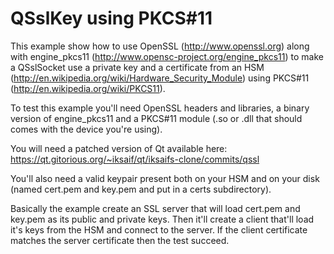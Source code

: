 # QSslKey using PKCS#11

This example show how to use OpenSSL (http://www.openssl.org) along
with engine_pkcs11 (http://www.opensc-project.org/engine_pkcs11) to make a QSslSocket
use a private key and a certificate from an HSM (http://en.wikipedia.org/wiki/Hardware_Security_Module)
using PKCS#11 (http://en.wikipedia.org/wiki/PKCS11).

To test this example you'll need OpenSSL headers and libraries, a binary version of
engine_pkcs11 and a PKCS#11 module (.so or .dll that should comes with the device you're
using).

You will need a patched version of Qt available here:
https://qt.gitorious.org/~iksaif/qt/iksaifs-clone/commits/qssl

You'll also need a valid keypair present both on your HSM and on your disk (named cert.pem
and key.pem and put in a certs subdirectory).

Basically the example create an SSL server that will load cert.pem and key.pem as its
public and private keys. Then it'll create a client that'll load it's keys from the HSM
and connect to the server. If the client certificate matches the server certificate
then the test succeed.
